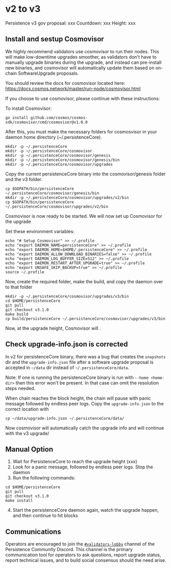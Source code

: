 # v2 to v3

Persistence v3 gov proposal: xxx
Countdown: xxx
Height: xxx

## Install and sestup Cosmovisor
We highly recommend validators use cosmovisor to run their nodes. This will make low-downtime
upgrades smoother, as validators don't have to manually upgrade binaries during the upgrade,
and instead can pre-install new binaries, and cosmovisor will automatically update them based
on on-chain SoftwareUpgrade proposals.

You should review the docs for cosmovisor located here: https://docs.cosmos.network/master/run-node/cosmovisor.html

If you choose to use cosmovisor, please continue with these instructions:

To install Cosmovisor:
```
go install github.com/cosmos/cosmos-sdk/cosmovisor/cmd/cosmovisor@v1.0.0
```
After this, you must make the necessary folders for cosmosvisor in your daemon home directory (~/.persistenceCore).
```
mkdir -p ~/.persistenceCore
mkdir -p ~/.persistenceCore/cosmovisor
mkdir -p ~/.persistenceCore/cosmovisor/genesis
mkdir -p ~/.persistenceCore/cosmovisor/genesis/bin
mkdir -p ~/.persistenceCore/cosmovisor/upgrades
```

Copy the current persistenceCore binary into the cosmovisor/genesis folder and the v3 folder.
```
cp $GOPATH/bin/persistenceCore ~/.persistenceCore/cosmovisor/genesis/bin
mkdir -p ~/.persistenceCore/cosmovisor/upgrades/v2/bin
cp $GOPATH/bin/persistenceCore ~/.persistenceCore/cosmovisor/upgrades/v2/bin
```

Cosmovisor is now ready to be started. We will now set up Cosmovisor for the upgrade

Set these environment variables:
```
echo "# Setup Cosmovisor" >> ~/.profile
echo "export DAEMON_NAME=persistenceCore" >> ~/.profile
echo "export DAEMON_HOME=$HOME/.persistenceCore" >> ~/.profile
echo "export DAEMON_ALLOW_DOWNLOAD_BINARIES=false" >> ~/.profile
echo "export DAEMON_LOG_BUFFER_SIZE=512" >> ~/.profile
echo "export DAEMON_RESTART_AFTER_UPGRADE=true" >> ~/.profile
echo "export UNSAFE_SKIP_BACKUP=true" >> ~/.profile
source ~/.profile
```

Now, create the required folder, make the build, and copy the daemon over to that folder
```
mkdir -p ~/.persistenceCore/cosmovisor/upgrades/v3/bin
cd $HOME/persistenceCore
git pull
git checkout v3.1.0
make build
cp build/persistenceCore ~/.persistenceCore/cosmovisor/upgrades/v3/bin
```
Now, at the upgrade height, Cosmovisor will .

## Check upgrade-info.json is corrected
In v2 for persistenceCore binary, there was a bug that creates the `snapshots` dir and the `upgrade-info.json`
file after a software upgrade proposal is accepted in `~/data` dir instead of `~/.persistenceCore/data`.

Note: If one is running the persistenceCore binary is run with `--home <home-dir>` then this error won't be present.
In that case can omit the resolution steps needed.

When chain reaches the block height, the chain will pause with panic message followed by endless peer logs.
Copy the `upgrade-info.json` to the correct location with
```
cp ~/data/upgrade-info.json ~/.persistenceCore/data/
```

Now cosmovisor will automatically catch the upgrade info and will continue with the v3 upgrade/

## Manual Option
1. Wait for PersistenceCore to reach the upgrade height (xxx)
2. Look for a panic message, followed by endless peer logs. Stop the daemon
3. Run the following commands:
```
cd $HOME/persistenceCore
git pull
git checkout v3.1.0
make install
```
4. Start the persistenceCore daemon again, watch the upgrade happen, and then continue to hit blocks

## Communications
Operators are encouraged to join the [`#validators-lobby`](https://discord.gg/hwbynVYDZ7)
channel of the Persistence Community Discord. This channel is the primary communication tool
for operators to ask questions, report upgrade status, report technical issues, and to build
social consensus should the need arise.
